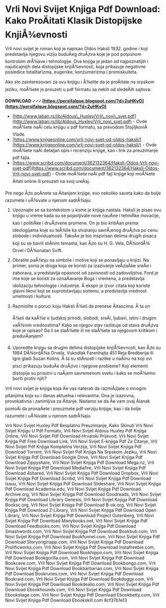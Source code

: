 
 
# Vrli Novi Svijet Knjiga Pdf Download: Kako ProÄitati Klasik Distopijske KnjiÅ¾evnosti
  
Vrli novi svijet je roman koji je napisao Oldos Haksli 1932. godine i koji predstavlja njegovu viziju buduÄeg druÅ¡tva koje je pod potpunom kontrolom drÅ¾ave i tehnologije. Ova knjiga je jedan od najpoznatijih i najuticajnijih dela distopijske knjiÅ¾evnosti, koja prikazuje negativne posledice totalitarizma, eugenike, konzumerizma i promiskuiteta.
  
Ako ste zainteresovani za ovu knjigu i Å¾elite da je proÄitate na srpskom jeziku, moÅ¾ete je preuzeti u pdf formatu sa nekih od sledeÄih sajtova:
 
**DOWNLOAD 🗸🗸🗸 [https://persifalque.blogspot.com/?d=2uHKvO](https://persifalque.blogspot.com/?d=2uHKvO)**


  
- [http://www.laban.rs/lib/Aldous\_Huxley/Vrli\_novi\_svet.pdf](http://www.laban.rs/lib/Aldous_Huxley/Vrli_novi_svet.pdf) - Ovde moÅ¾ete naÄi celu knjigu u pdf formatu, sa prevodom StojiljkoviÄ Vlade.
- [https://www.knjigeonline.com/vrli-novi-svet-od-oldos-haksli/](https://www.knjigeonline.com/vrli-novi-svet-od-oldos-haksli/) - Ovde moÅ¾ete naÄi detaljan opis i recenziju knjige, kao i link za preuzimanje pdf fajla.
- [https://www.scribd.com/document/362132364/Haksli-Oldos-Vrli-novi-svet-pdf](https://www.scribd.com/document/362132364/Haksli-Oldos-Vrli-novi-svet-pdf) - Ovde moÅ¾ete naÄi pdf fajl knjige koji moÅ¾ete Äitati online ili preuzeti na svoj ureÄaj.

Pre nego Å¡to poÄnete sa Äitanjem knjige, evo nekoliko saveta kako da bolje razumete i uÅ¾ivate u njenom sadrÅ¾aju:

1. Upoznajte se sa kontekstom u kome je knjiga nastala. Haksli je pisao ovu knjigu u vreme kada su se pojavljivale nove nauÄne i tehniÄke inovacije, kao i politiÄke i druÅ¡tvene promene. On je bio kritiÄan prema ideologijama koje su teÅ¾ile ka stvaranju savrÅ¡enog druÅ¡tva po cenu slobode i individualnosti. TakoÄe je bio inspirisan delima drugih pisaca koji su se bavili sliÄnim temama, kao Å¡to su H. G. Vels, DÅ¾ordÅ¾ Orvel i DÅ¾onatan Svift.
2. Obratite paÅ¾nju na simbole i motive koji se ponavljaju u knjizi. Na primer, soma je droga koja se koristi za izazivanje veÅ¡taÄke sreÄe i zaborava, a predstavlja opasnost od zavisnosti od zadovoljstva. Ford je ime koje se koristi za oznaÄavanje Boga i vremena, a predstavlja idolizaciju tehnologije i industrije. Å ekspir je izvor citata koji koriste glavni likovi koji se suprotstavljaju sistemu, a predstavlja vrednost umetnosti i kulture.
3. Razmislite o poruci koju Haksli Å¾eli da prenese Äitaocima. Å ta on

    Å¾eli da kaÅ¾e o ljudskoj prirodi, slobodi, sreÄi, ljubavi, istini i drugim vaÅ¾nim vrednostima? Kako se njegov stav razlikuje od stava druÅ¡tva koje je opisao? Da li se slaÅ¾ete ili ne slaÅ¾ete sa njegovom kritikom i predviÄanjem?
4. Uporedite knjigu sa drugim delima distopijske knjiÅ¾evnosti, kao Å¡to su 1984 DÅ¾ordÅ¾a Orvela, Vukodlak Farenhajta 451 Reja Bredberija ili Igre gladi Suzan Kolins. Å ta su sliÄnosti i razlike u naÄinu na koji ovi pisci prikazuju buduÄe druÅ¡tvo i njegove probleme? Koji elementi distopije su prisutni u naÅ¡em savremenom svetu i kako se moÅ¾emo boriti protiv njih?

Vrli novi svijet je knjiga koja Äe vas naterati da razmiÅ¡ljate o mnogim pitanjima koja su i danas aktuelna i relevantna. Ona je izazovna, provokativna i zanimljiva za Äitanje. Nadamo se da Äe vam ovaj Älanak pomoÄi da pronaÄete i preuzmete pdf verziju knjige, kao i da bolje razumete i uÅ¾ivate u njenom sadrÅ¾aju.
 
Vrli Novi Svijet Huxley Pdf Besplatno Preuzimanje,  Kako Skinuti Vrli Novi Svijet Knjigu U Pdf Formatu,  Vrli Novi Svijet Aldous Huxley Pdf Knjiga Online,  Vrli Novi Svijet Pdf Download Hrvatski Prijevod,  Vrli Novi Svijet Knjiga Pdf Free Download Link,  Vrli Novi Svijet E-knjiga Pdf Za Čitanje,  Vrli Novi Svijet Pdf Knjiga Kompletna Verzija,  Vrli Novi Svijet Knjiga Pdf Download Torrent,  Vrli Novi Svijet Pdf Knjiga Na Srpskom Jeziku,  Vrli Novi Svijet Knjiga Pdf Download Google Drive,  Vrli Novi Svijet Knjiga Pdf Download Zippyshare,  Vrli Novi Svijet Knjiga Pdf Download Mega.nz,  Vrli Novi Svijet Knjiga Pdf Download Mediafire,  Vrli Novi Svijet Knjiga Pdf Download 4shared,  Vrli Novi Svijet Knjiga Pdf Download Dropbox,  Vrli Novi Svijet Knjiga Pdf Download Scribd,  Vrli Novi Svijet Knjiga Pdf Download Issuu,  Vrli Novi Svijet Knjiga Pdf Download Slideshare,  Vrli Novi Svijet Knjiga Pdf Download Academia.edu,  Vrli Novi Svijet Knjiga Pdf Download Archive.org,  Vrli Novi Svijet Knjiga Pdf Download Goodreads,  Vrli Novi Svijet Knjiga Pdf Download Library Genesis,  Vrli Novi Svijet Knjiga Pdf Download Booksc.org,  Vrli Novi Svijet Knjiga Pdf Download B-ok.org,  Vrli Novi Svijet Knjiga Pdf Download Z-Library,  Vrli Novi Svijet Knjiga Pdf Download Open Library,  Vrli Novi Svijet Knjiga Pdf Download Project Gutenberg,  Vrli Novi Svijet Knjiga Pdf Download Manybooks.net,  Vrli Novi Svijet Knjiga Pdf Download Feedbooks.com,  Vrli Novi Svijet Knjiga Pdf Download Smashwords.com,  Vrli Novi Svijet Knjiga Pdf Download Bookbub.com,  Vrli Novi Svijet Knjiga Pdf Download Bookfunnel.com,  Vrli Novi Svijet Knjiga Pdf Download Storyoriginapp.com,  Vrli Novi Svijet Knjiga Pdf Download Prolificworks.com,  Vrli Novi Svijet Knjiga Pdf Download Instafreebie.com,  Vrli Novi Svijet Knjiga Pdf Download Bookhippo.com,  Vrli Novi Svijet Knjiga Pdf Download Bookgorilla.com,  Vrli Novi Svijet Knjiga Pdf Download Bookcave.com,  Vrli Novi Svijet Knjiga Pdf Download Bookbongo.com,  Vrli Novi Svijet Knjiga Pdf Download Bookbarbarian.com,  Vrli Novi Svijet Knjiga Pdf Download Bookrunes.com,  Vrli Novi Svijet Knjiga Pdf Download Bookraid.com,  Vrli Novi Svijet Knjiga Pdf Download Bookdoggy.com,  Vrli Novi Svijet Knjiga Pdf Download Bookdealio.com,  Vrli Novi Svijet Knjiga Pdf Download Ebookhounds.com,  Vrli Novi Svijet Knjiga Pdf Download Ebookstage.com,  Vrli Novi Svijet Knjiga Pdf Download Ebookbetty.com,  Vrli Novi Svijet Knjiga Pdf Download Ebookskill.com
 8cf37b1e13
 
